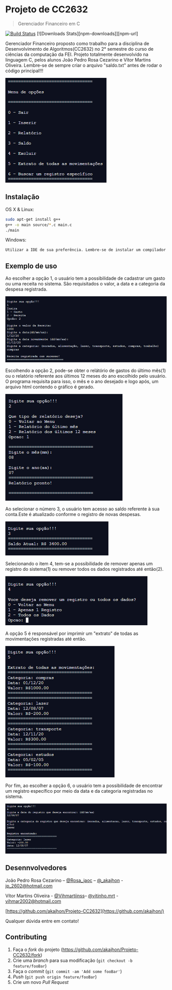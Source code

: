 # Projeto de CC2632 
> Gerenciador Financeiro em C

[![Build Status][travis-image]][travis-url]
[![Downloads Stats][npm-downloads]][npm-url]

Gerenciador Financeiro proposto como trabalho para a disciplina de Desenvolvimento de Algoritmos(CC2632) no 2° semestre do curso de ciências da computação da FEI.
Projeto totalmente desenvolvido na linguagem C, pelos alunos João Pedro Rosa Cezarino e Vítor Martins Oliveira.
Lembre-se de sempre criar o arquivo "saldo.txt" antes de rodar o código principal!!!

![](./images/img1.png)

## Instalação

OS X & Linux:

```sh
sudo apt-get install g++
g++ -o main source/*.c main.c
./main
```

Windows:

```sh
Utilizar a IDE de sua preferência. Lembre-se de instalar um compilador da linguagem C( GCC, por exemplo)
```

## Exemplo de uso
Ao escolher a opção 1, o usuário tem a possibilidade de cadastrar um gasto ou uma receita no sistema. São requisitados o valor, a data e a categoria da despesa registrada.

![](./images/op1.png)

Escolhendo a opção 2, pode-se obter o relátório de gastos do último mês(1) ou o relatório referente aos últimos 12 meses do ano escolhido pelo usuário. O programa requisita para isso, o mês e o ano desejado e logo após, um arquivo html contendo o gráfico é gerado.

![](./images/op2.png)

Ao selecionar o número 3, o usuário tem acesso ao saldo referente à sua conta.Este é atualizado conforme o registro de novas despesas.

![](./images/op3.png)

Selecionando o item 4, tem-se a possibilidade de remover apenas um registro do sistema(1) ou remover todos os dados registrados até então(2).

![](./images/op4.png)

A opção 5 é responsável por imprimir um "extrato" de todas as movimentações registradas até então.

![](./images/op5.png)

Por fim, ao escolher a opção 6, o usuário tem a possibilidade de encontrar um registro específico por meio da data e da categoria registradas no sistema.

![](./images/op6.png)
## Desennvolvedores

João Pedro Rosa Cezarino – [@Rosa_jaoc](https://twitter.com/...) – [@_akajhon](https://instagram.com/...) - jp_2602@hotmail.com

Vítor Martins Oliveira - [@Vihmartiinss](https://twitter.com/...)– [@vitinho.mrt](https://instagram.com/...) - vihmar2002@hotmail.com

[https://github.com/akajhon/Projeto-CC2632](https://github.com/akajhon/)

Qualquer dúvida entre em contato!

## Contributing

1. Faça o _fork_ do projeto (<https://github.com/akajhon/Projeto-CC2632/fork>)
2. Crie uma _branch_ para sua modificação (`git checkout -b feature/fooBar`)
3. Faça o _commit_ (`git commit -am 'Add some fooBar'`)
4. _Push_ (`git push origin feature/fooBar`)
5. Crie um novo _Pull Request_

[travis-image]: https://img.shields.io/travis/dbader/node-datadog-metrics/master.svg?style=flat-square
[travis-url]: https://travis-ci.org/dbader/node-datadog-metrics
[wiki]: https://github.com/akajhon/Projeto-CC2632
